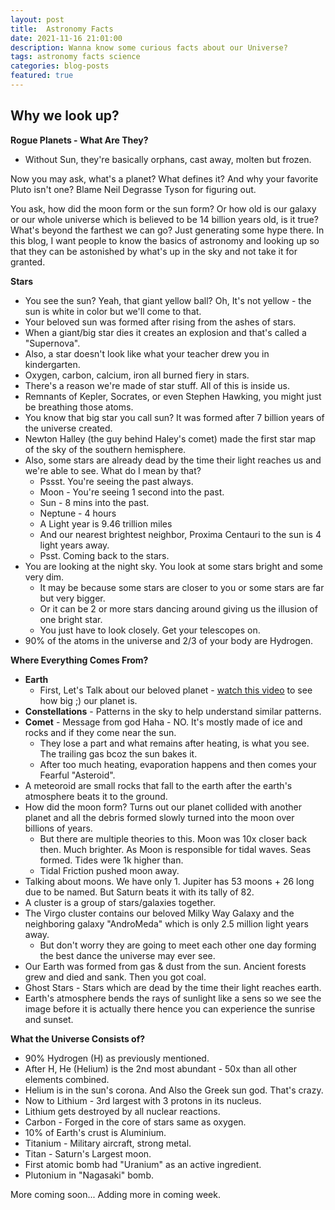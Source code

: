 ```yaml
---
layout: post
title:  Astronomy Facts
date: 2021-11-16 21:01:00
description: Wanna know some curious facts about our Universe?
tags: astronomy facts science
categories: blog-posts
featured: true
---
```


## **Why we look up?**

**Rogue Planets - What Are They?**
- Without Sun, they're basically orphans, cast away, molten but frozen.

Now you may ask, what's a planet? What defines it? And why your favorite Pluto isn't one? Blame Neil Degrasse Tyson for figuring out.

You ask, how did the moon form or the sun form? Or how old is our galaxy or our whole universe which is believed to be 14 billion years old, is it true? What's beyond the farthest we can go? Just generating some hype there. In this blog, I want people to know the basics of astronomy and looking up so that they can be astonished by what's up in the sky and not take it for granted. 

**Stars**
- You see the sun? Yeah, that giant yellow ball? Oh, It's not yellow - the sun is white in color but we'll come to that.
- Your beloved sun was formed after rising from the ashes of stars.
- When a giant/big star dies it creates an explosion and that's called a "Supernova".
- Also, a star doesn't look like what your teacher drew you in kindergarten.
- Oxygen, carbon, calcium, iron all burned fiery in stars.
- There's a reason we're made of star stuff. All of this is inside us.
- Remnants of Kepler, Socrates, or even Stephen Hawking, you might just be breathing those atoms.
- You know that big star you call sun? It was formed after 7 billion years of the universe created.
- Newton Halley (the guy behind Haley's comet) made the first star map of the sky of the southern hemisphere.
- Also, some stars are already dead by the time their light reaches us and we're able to see. What do I mean by that?
  - Pssst. You're seeing the past always.
  - Moon - You're seeing 1 second into the past.
  - Sun - 8 mins into the past.
  - Neptune - 4 hours
  - A Light year is 9.46 trillion miles
  - And our nearest brightest neighbor, Proxima Centauri to the sun is 4 light years away.
  - Psst. Coming back to the stars.
- You are looking at the night sky. You look at some stars bright and some very dim.
  - It may be because some stars are closer to you or some stars are far but very bigger.
  - Or it can be 2 or more stars dancing around giving us the illusion of one bright star.
  - You just have to look closely. Get your telescopes on.
- 90% of the atoms in the universe and 2/3 of your body are Hydrogen.

**Where Everything Comes From?**
- **Earth**
  - First, Let's Talk about our beloved planet - [watch this video](link) to see how big ;) our planet is.
- **Constellations** - Patterns in the sky to help understand similar patterns.
- **Comet** - Message from god Haha - NO. It's mostly made of ice and rocks and if they come near the sun.
  - They lose a part and what remains after heating, is what you see. The trailing gas bcoz the sun bakes it.
  - After too much heating, evaporation happens and then comes your Fearful "Asteroid".
- A meteoroid are small rocks that fall to the earth after the earth's atmosphere beats it to the ground.
- How did the moon form? Turns out our planet collided with another planet and all the debris formed slowly turned into the moon over billions of years.
  - But there are multiple theories to this. Moon was 10x closer back then. Much brighter. As Moon is responsible for tidal waves. Seas formed. Tides were 1k higher than.
  - Tidal Friction pushed moon away.
- Talking about moons. We have only 1. Jupiter has 53 moons + 26 long due to be named. But Saturn beats it with its tally of 82.
- A cluster is a group of stars/galaxies together.
- The Virgo cluster contains our beloved Milky Way Galaxy and the neighboring galaxy "AndroMeda" which is only 2.5 million light years away.
  - But don't worry they are going to meet each other one day forming the best dance the universe may ever see.
- Our Earth was formed from gas & dust from the sun. Ancient forests grew and died and sank. Then you got coal.
- Ghost Stars - Stars which are dead by the time their light reaches earth.
- Earth's atmosphere bends the rays of sunlight like a sens so we see the image before it is actually there hence you can experience the sunrise and sunset. 

**What the Universe Consists of?**
- 90% Hydrogen (H) as previously mentioned.
- After H, He (Helium) is the 2nd most abundant - 50x than all other elements combined.
- Helium is in the sun's corona. And Also the Greek sun god. That's crazy.
- Now to Lithium - 3rd largest with 3 protons in its nucleus.
- Lithium gets destroyed by all nuclear reactions.
- Carbon - Forged in the core of stars same as oxygen.
- 10% of Earth's crust is Aluminium.
- Titanium - Military aircraft, strong metal.
- Titan - Saturn's Largest moon.
- First atomic bomb had "Uranium" as an active ingredient.
- Plutonium in "Nagasaki" bomb.

More coming soon... Adding more in coming week.
<!-- 
<div class="row mt-3">
    <div class="col-sm mt-3 mt-md-0">
        {% include video.html path="assets/video/pexels-engin-akyurt-6069112-960x540-30fps.mp4" class="img-fluid rounded z-depth-1" controls=true autoplay=true %}
    </div>
    <div class="col-sm mt-3 mt-md-0">
        {% include video.html path="assets/video/pexels-engin-akyurt-6069112-960x540-30fps.mp4" class="img-fluid rounded z-depth-1" controls=true %}
    </div>
</div>
<div class="caption">
    A simple, elegant caption looks good between video rows, after each row, or doesn't have to be there at all.
</div>

It does also support embedding videos from different sources. Here are some examples:

<div class="row mt-3">
    <div class="col-sm mt-3 mt-md-0">
        {% include video.html path="https://www.youtube.com/embed/jNQXAC9IVRw" class="img-fluid rounded z-depth-1" %}
    </div>
    <div class="col-sm mt-3 mt-md-0">
        {% include video.html path="https://player.vimeo.com/video/524933864?h=1ac4fd9fb4&title=0&byline=0&portrait=0" class="img-fluid rounded z-depth-1" %}
    </div> -->
